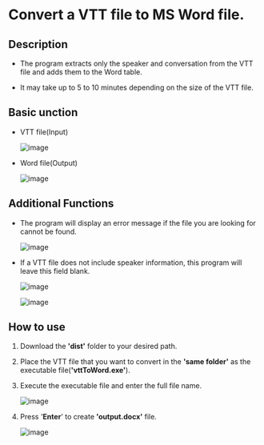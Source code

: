 # Convert a VTT file to MS Word file.

## Description
- The program extracts only the speaker and conversation from the VTT file and adds them to the Word table.

- It may take up to 5 to 10 minutes depending on the size of the VTT file.

## Basic unction
- VTT file(Input)
               
     ![image](https://user-images.githubusercontent.com/112360580/222029631-681d70b6-c689-41e2-b7e5-13b63e8df9fe.png)          

- Word file(Output)

     ![image](https://user-images.githubusercontent.com/112360580/222030053-08569496-396a-4d69-b21f-691552e33c8f.png)

## Additional Functions
-  The program will display an error message if the file you are looking for cannot be found.

     ![image](https://user-images.githubusercontent.com/112360580/222257878-6a62d6f5-656c-4199-a78d-e0ca49b86a23.png)

-  If a VTT file does not include speaker information, this program will leave this field blank.

     ![image](https://user-images.githubusercontent.com/112360580/222256343-fe145ed0-f540-45a2-9be8-012e89b5362b.png)
     
     ![image](https://user-images.githubusercontent.com/112360580/222257690-31559abc-084b-4152-88cf-7f297f0c4140.png)

## How to use
1. Download the **'dist'** folder to your desired path.
2. Place the VTT file that you want to convert in the **'same folder'** as the executable file(**'vttToWord.exe'**).
3. Execute the executable file and enter the full file name.
     
     ![image](https://user-images.githubusercontent.com/112360580/222031998-5b941988-ef74-4b85-b5bd-979c2a75aae3.png)

4. Press '**Enter**' to create **'output.docx'** file.

     ![image](https://user-images.githubusercontent.com/112360580/222032161-c11acaaa-c4c0-410b-abe3-cdf4021c5693.png)
